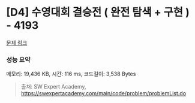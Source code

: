 # [D4] 수영대회 결승전 ( 완전 탐색 + 구현 ) - 4193 

[문제 링크](https://swexpertacademy.com/main/code/problem/problemDetail.do?contestProbId=AWKaG6_6AGQDFARV) 

### 성능 요약

메모리: 19,436 KB, 시간: 116 ms, 코드길이: 3,538 Bytes



> 출처: SW Expert Academy, https://swexpertacademy.com/main/code/problem/problemList.do
